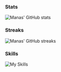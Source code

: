 ### Stats

![Manas' GitHub stats](https://github-readme-stats.vercel.app/api?username=manasrawat&count_private=true&hide_rank=true&show_icons=true&hide_title=true&include_all_commits=true&border_color=d0d7de&text_color=24292f&icon_color=57606a&bg_color=ffffff&border_radius=6&disable_animations=true&text_bold=false)

### Streaks

![Manas' GitHub streaks](https://streak-stats.demolab.com?user=manasrawat&border=d0d7de&border_radius=6&background=ffffff&stroke=d0d7de&ring=fd8c73&fire=fd8c73&currStreakNum=fd8c73&sideNums=24292f&currStreakLabel=0969da&dates=57606a&disable_animations=true)

### Skills

![My Skills](https://skillicons.dev/icons?i=java,cs,c,py,html,css,js,haskell,androidstudio,dotnet,firebase,pytorch,spring,postgres,bash&perline=5&theme=light)
